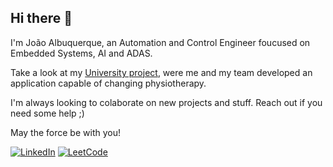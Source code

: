 ## Hi there 👋

I'm João Albuquerque, an Automation and Control Engineer foucused on Embedded Systems, AI and ADAS.

Take a look at my [University project](https://github.com/Xuxxus/CodigoKalman), were me and my team developed an application capable of changing physiotherapy.

I'm always looking to colaborate on new projects and stuff. Reach out if you need some help ;)

May the force be with you!

[![LinkedIn](https://img.shields.io/badge/LinkedIn-0077B5?style=for-the-badge&logo=linkedin&logoColor=white)](https://www.linkedin.com/in/joao-pedro-albuquerque/) [![LeetCode](https://img.shields.io/badge/-LeetCode-FFA116?style=for-the-badge&logo=LeetCode&logoColor=black)](https://leetcode.com/u/joaoAlbuquerque/)
<!--
**Joao-Alb/Joao-Alb** is a ✨ _special_ ✨ repository because its `README.md` (this file) appears on your GitHub profile.

Here are some ideas to get you started:

- 🔭 I’m currently working on ...
- 🌱 I’m currently learning ...
- 👯 I’m looking to collaborate on ...
- 🤔 I’m looking for help with ...
- 💬 Ask me about ...
- 📫 How to reach me: ...
- 😄 Pronouns: ...
- ⚡ Fun fact: ...
-->
